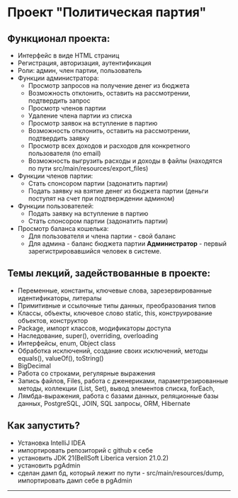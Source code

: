 # Проект "Политическая партия"

## Функционал проекта:
- Интерфейс в виде HTML страниц
- Регистрация, авторизация, аутентификация
- Роли: админ, член партии, пользователь
- Функции администратора:
    - Просмотр запросов на получение денег из бюджета
    - Возможность отклонить, оставить на рассмотрении, подтвердить запрос
    - Просмотр членов партии
    - Удаление члена партии из списка
    - Просмотр заявок на вступление в партию
    - Возможность отклонить, оставить на рассмотрении, подтвердить заявку
    - Просмотр всех доходов и расходов для конкретного пользователя (по email)
    - Возможность выгрузить расходы и доходы в файлы (находятся по пути src/main/resources/export_files)
- Функции членов партии:
    - Стать спонсором партии (задонатить партии)
    - Подать заявку на взятие денег из бюджета партии (деньги поступят на счет при подтверждении админом)
- Функции пользователей:
    - Подать заявку на вступление в партию
    - Стать спонсором партии (задонатить партии)
- Просмотр баланса кошелька:
    - Для пользователя и члена партии - свой баланс
    - Для админа - баланс бюджета партии
      **Администратор** - первый зарегистрировавшийся человек в системе.

## Темы лекций, задействованные в проекте:
- Переменные, константы, ключевые слова, зарезервированные идентификаторы, литералы
- Примитивные и ссылочные типы данных, преобразования типов
- Классы, объекты, ключевое слово static, this, конструирование объектов, конструктор
- Package, импорт классов, модификаторы доступа
- Наследование, super(), overriding, overloading
- Интерфейсы, enum, Object class
- Обработка исключений, создание своих исключений, методы equals(), valueOf(), toString()
- BigDecimal
- Работа со строками, регулярные выражения
- Запись файлов, Files, работа с дженериками, параметрезированные методы, коллекции (List, Set), вывод элементов списка,
  forEach,
- Лямбда-выражения, работа с базами данных, реляционные базы данных, PostgreSQL, JOIN, SQL запросы, ORM, Hibernate


## Как запустить?
- Установка IntelliJ IDEA
- импортировать репозиторий с github к себе
- установить JDK 21(BellSoft Liberica version 21.0.2)
- установить pgAdmin
- сделан дамп бд, который лежит по пути - src/main/resources/dump, импортировать дамп себе в pgAdmin


--- 




